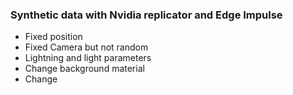 
### Synthetic data with Nvidia replicator and Edge Impulse  


- Fixed position 
- Fixed Camera but not random 
- Lightning and light parameters 
- Change background material
- Change 